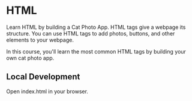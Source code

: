 # HTML

Learn HTML by building a Cat Photo App.
HTML tags give a webpage its structure. You can use HTML tags to add photos, buttons, and other elements to your webpage.

In this course, you'll learn the most common HTML tags by building your own cat photo app.

## Local Development

Open index.html in your browser.
